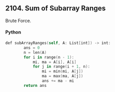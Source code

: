 ## 2104. Sum of Subarray Ranges

Brute Force.

#### Python
```swift
def subArrayRanges(self, A: List[int]) -> int:
        ans = 0
        n = len(A)
        for i in range(n - 1):
            mi, ma = A[i], A[i]
            for j in range(i + 1, n):
                mi = min(mi, A[j])
                ma = max(ma, A[j])
                ans += ma - mi
        return ans
```
